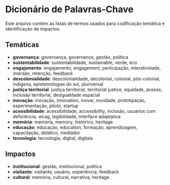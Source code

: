 # Dicionário de Palavras-Chave

Este arquivo contém as listas de termos usados para codificação temática e identificação de impactos.

## Temáticas
- **governança**: governança, governance, gestão, política
- **sustentabilidade**: sustentabilidade, sustainable, verde, eco
- **engajamento**: engajamento, engagement, participação, interatividade, imersão, retenção, feedback
- **descolonialidade**: descolonialidade, decolonial, colonial, pós-colonial, indígena, epistemologias do sul, pluriversal
- **justiça territorial**: justiça territorial, territorial justice, equidade, acesso, inclusão territorial, desigualdade espacial
- **inovação**: inovação, innovation, inovar, novidade, prototipação, experimentação, piloto, startup
- **acessibilidade**: acessibilidade, accessibility, inclusão, usuários com deficiência, wcag, legibilidade, interface adaptativa
- **memória**: memória, memory, histórico, heritage
- **educação**: educação, education, formação, aprendizagem, capacitação, didático, mediador
- **tecnologia**: tecnologia, digital, digitais

## Impactos
- **institucional**: gestão, institucional, política
- **visitante**: visitante, usuário, experiência, feedback
- **cultural**: memória, cultural, narrativa, heritage
